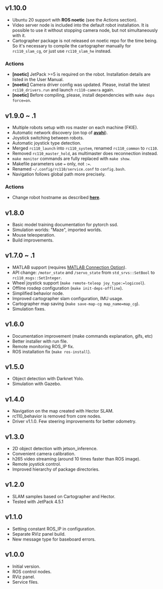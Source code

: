 ## v1.10.0
* Ubuntu 20 support with **ROS noetic** (see the Actions section).
* Video server node is included into the default robot installation. It is possible to use it without stopping camera node, but not simultaneously with it.
* Cartographer package is not released on noetic repo for the time being. So it's necessary to compile the cartographer manually for `rc110_slam_cg`, or just use `rc110_slam_he` instead.

### Actions
* **[noetic]** JetPack >=5 is required on the robot. Installation details are listed in the User Manual.
* **[noetic]** Camera driver config was updated. Please, install the latest `rc110_drivers.run` and launch `rc110-camera` again.
* **[noetic]** Before compiling, please, install dependencies with `make deps force=on`.

## v1.9.0 ~ .1
* Multiple robots setup with ros master on each machine (FKIE).
* Automatic network discovery (on top of [**avahi**](https://en.wikipedia.org/wiki/Avahi_(software))).
* Joystick switching between robots.
* Automatic joystick type detection.
* Merged `rc110_launch` into `rc110_system`, renamed `rc110_common` to `rc110`.
* Removed `rc110_master_hold`, as multimaster does reconnection instead.
* `make monitor` commands are fully replaced with `make show`.
* Makefile parameters use `=` only, not `:=`.
* Renamed `~/.config/rc110/service.conf` to `config.bash`.
* Navigation follows global path more precisely.

### Actions
* Change robot hostname as described [**here**](docs/MultiRobot.md).

## v1.8.0
* Basic model training documentation for pytorch ssd.
* Simulation worlds: "Maze", imported worlds.
* Mouse teleoperation.
* Build improvements.

## v1.7.0 ~ .1

* MATLAB support (requires [MATLAB Connection Option](https://www.zmp.co.jp/en/products/robocar/robocar-110X/support/matlab)).
* API change: `/motor_state` and `/servo_state` from  `std_srvs::SetBool` to `rc110_msgs::SetInteger`.
* Wheel joystick support (`make remote-teleop joy_type:=logicool`).
* Offline rosdep configuration (`make init-deps-offline`).
* Simplified behavior node.
* Improved cartographer slam configuration, IMU usage.
* Cartographer map saving (`make save-map-cg map_name=map_cg`).
* Simulation fixes.

## v1.6.0

* Documentation improvement (make commands explanation, gifs, etc)
* Better installer with run file.
* Remote monitoring ROS_IP fix.
* ROS installation fix (`make ros-install`).

## v1.5.0

* Object detection with Darknet Yolo.
* Simulation with Gazebo.

## v1.4.0

* Navigation on the map created with Hector SLAM.
* rc110_behavior is removed from core nodes.
* Driver v1.1.0. Few steering improvements for better odometry.

## v1.3.0

* 2D object detection with jetson_inference.
* Convenient camera calibration.
* h265 video streaming (around 10 times faster than ROS image).
* Remote joystick control.
* Improved hierarchy of package directories.

## v1.2.0

* SLAM samples based on Cartographer and Hector.
* Tested with JetPack 4.5.1

## v1.1.0

* Setting constant ROS_IP in configuration.
* Separate RViz panel build.
* New message type for baseboard errors.

## v1.0.0

* Initial version.
* ROS control nodes.
* RViz panel.
* Service files.
